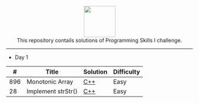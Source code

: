 <p align="center">
    <a href="https://leetcode.com/kanhaiya/">
        <img height=85 src="https://github.com/Java-aid/LeetCodeSolutions/blob/master/LeetCodeSolutions/src/main/resources/imgs/leetcode.png">
    </a>
    <br>This repository contails solutions of Programming Skills I challenge.
</p>

---

- Day 1

| #           | Title                                       | Solution  | Difficulty|
| ----------- | -----------                                 |-----------|---------- |
| 896 | Monotonic Array | [C++]() | Easy |
| 28 | Implement strStr() | [C++](https://github.com/pilipi-puu-puu/Leetcode_ProgrammingSkills-II/blob/main/leetcode2/Day1/Implement%20strStr().md) | Easy |
